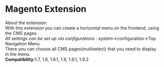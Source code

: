 # Magento Extension
About the extension:</br>
With this extension you can create a horizontal menu on the frontend, using the CMS pages.</br>
<i>All settings can be set up via configurations :</i> system->configuration->Top Navigation Menu</br>
There you can choose all CMS pages(multiselect) that you need to display in the menu.</br>
<b>Compatibility:</b>1.7, 1.8, 1.8.1, 1.9, 1.9.1, 1.9.2

